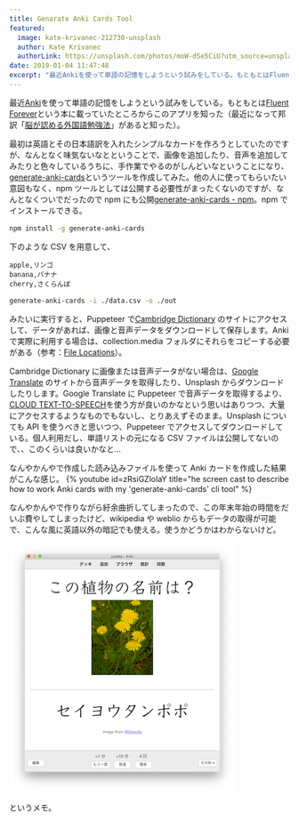 ```yaml
---
title: Genarate Anki Cards Tool
featured:
  image: kate-krivanec-212730-unsplash
  author: Kate Krivanec
  authorLink: https://unsplash.com/photos/moW-dSe5CiU?utm_source=unsplash&utm_medium=referral&utm_content=creditCopyText
date: 2019-01-04 11:47:48
excerpt: "最近Ankiを使って単語の記憶をしようという試みをしている。もともとはFluent Foreverという本に載っていたところからこのアプリを知った（最近になって邦訳「脳が認める外国語勉強法」があると知った）。"
---
```


最近[Anki](https://apps.ankiweb.net/)を使って単語の記憶をしようという試みをしている。もともとは[Fluent Forever](https://fluent-forever.com/book/)という本に載っていたところからこのアプリを知った（最近になって邦訳「[脳が認める外国語勉強法](https://amzn.to/2F35KpT)」があると知った）。

最初は英語とその日本語訳を入れたシンプルなカードを作ろうとしていたのですが、なんとなく味気ないなとということで、画像を追加したり、音声を追加してみたりと色々しているうちに、手作業でやるのがしんどいなということになり、[generate-anki-cards](https://github.com/memolog/generate-anki-cards)というツールを作成してみた。他の人に使ってもらいたい意図もなく、npm ツールとしては公開する必要性がまったくないのですが、なんとなくついでだったので npm にも公開[generate-anki-cards - npm](https://www.npmjs.com/package/generate-anki-cards)。npm でインストールできる。

```bash
npm install -g generate-anki-cards
```

下のような CSV を用意して、

```csv
apple,リンゴ
banana,バナナ
cherry,さくらんぼ
```

```bash
generate-anki-cards -i ./data.csv -o ./out
```

みたいに実行すると、Puppeteer で[Cambridge Dictionary](https://dictionary.cambridge.org/dictionary/english/apple) のサイトにアクセスして、データがあれば、画像と音声データをダウンロードして保存します。Anki で実際に利用する場合は、collection.media フォルダにそれらをコピーする必要がある（参考：[File Locations](https://apps.ankiweb.net/docs/manual.html#files)）。

Cambridge Dictionary に画像または音声データがない場合は、[Google Translate](https://translate.google.com/) のサイトから音声データを取得したり、Unsplash からダウンロードしたりします。Google Translate に Puppeteer で音声データを取得するより、[CLOUD TEXT-TO-SPEECH](https://cloud.google.com/text-to-speech/)を使う方が良いのかなという思いはありつつ、大量にアクセスするようなものでもないし、とりあえずそのまま。Unsplash についても API を使うべきと思いつつ、Puppeteer でアクセスしてダウンロードしている。個人利用だし、単語リストの元になる CSV ファイルは公開してないので、、このくらいは良いかなと...

なんやかんやで作成した読み込みファイルを使って Anki カードを作成した結果がこんな感じ。
{% youtube id=zRsiGZloIaY title="he screen cast to describe how to work Anki cards with my 'generate-anki-cards' cli tool" %}

なんやかんやで作りながら紆余曲折してしまったので、この年末年始の時間をだいぶ費やしてしまったけど、wikipedia や weblio からもデータの取得が可能で、こんな風に英語以外の暗記でも使える。使うかどうかはわからないけど。

![](/assets/images/screen_anki.png)

というメモ。
